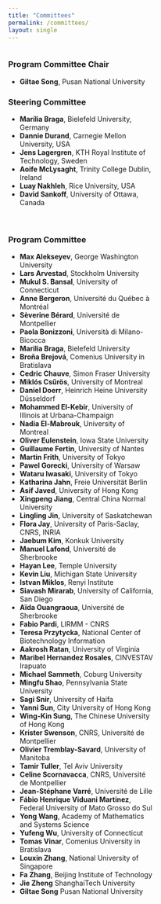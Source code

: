 ```yaml
---
title: "Committees"
permalink: /committees/
layout: single
---
```



<div style="display: flex; flex-direction: row; gap: 20px; flex-wrap: wrap;">

<div style="width: 45%; min-width: 300px;">

<h3>Program Committee Chair</h3>

<ul>
  <li><strong>Giltae Song</strong>, Pusan National University</li>
</ul>

<h3>Steering Committee</h3>

<ul>
  <li><strong>Marília Braga</strong>, Bielefeld University, Germany</li>
  <li><strong>Dannie Durand</strong>, Carnegie Mellon University, USA</li>
  <li><strong>Jens Lagergren</strong>, KTH Royal Institute of Technology, Sweden</li>
  <li><strong>Aoife McLysaght</strong>, Trinity College Dublin, Ireland</li>
  <li><strong>Luay Nakhleh</strong>, Rice University, USA</li>
  <li><strong>David Sankoff</strong>, University of Ottawa, Canada</li>
</ul>

</div>

<div style="width: 45%; min-width: 300px;">

<h3>Program Committee</h3>

<ul>
  <!-- Add other items here in the same format -->
  <li><strong>Max Alekseyev</strong>,  George Washington University</li>
  <li><strong>Lars Arvestad</strong>,  Stockholm University</li>
  <li><strong>Mukul S. Bansal</strong>,  University of Connecticut</li>
  <li><strong>Anne Bergeron</strong>, Université du Québec à Montréal</li>
  <li><strong>Sèverine Bérard</strong>,  Université de Montpellier</li>
  <li><strong>Paola Bonizzoni</strong>,  Università di Milano-Bicocca</li>
  <li><strong>Marilia Braga</strong>,  Bielefeld University</li>
  <li><strong>Broňa Brejová</strong>,  Comenius University in Bratislava</li>
  <li><strong>Cedric Chauve</strong>,  Simon Fraser University</li>
  <li><strong>Miklós Csűrös</strong>, University of Montreal</li>
  <li><strong>Daniel Doerr</strong>,  Heinrich Heine University Düsseldorf</li>
  <li><strong>Mohammed El-Kebir</strong>,  University of Illinois at Urbana-Champaign</li>
  <li><strong>Nadia El-Mabrouk</strong>,  University of Montreal</li>
  <li><strong>Oliver Eulenstein</strong>,  Iowa State University</li>
  <li><strong>Guillaume Fertin</strong>,  University of Nantes</li>
  <li><strong>Martin Frith</strong>,  University of Tokyo</li>
  <li><strong>Pawel Gorecki</strong>,  University of Warsaw</li>
  <li><strong>Wataru Iwasaki</strong>,  University of Tokyo</li>
  <li><strong>Katharina Jahn</strong>,  Freie Universität Berlin</li>
  <li><strong>Asif Javed</strong>,  University of Hong Kong</li>
  <li><strong>Xingpeng Jiang</strong>,  Central China Normal University</li>
  <li><strong>Lingling Jin</strong>,  University of Saskatchewan</li>
  <li><strong>Flora Jay</strong>, University of Paris-Saclay, CNRS, INRIA</li>
  <li><strong>Jaebum Kim</strong>,  Konkuk University</li>
  <li><strong>Manuel Lafond</strong>,  Université de Sherbrooke</li>
  <li><strong>Hayan Lee</strong>, Temple University</li>
  <li><strong>Kevin Liu</strong>,  Michigan State University</li>
  <li><strong>Istvan Miklos</strong>,  Renyi Institute</li>
  <li><strong>Siavash Mirarab</strong>,  University of California, San Diego</li>
  <li><strong>Aïda Ouangraoua</strong>,  Université de Sherbrooke</li>
  <li><strong>Fabio Pardi</strong>,  LIRMM - CNRS</li>
  <li><strong>Teresa Przytycka</strong>,  National Center of Biotechnology Information</li>
  <li><strong>Aakrosh Ratan</strong>,  University of Virginia</li>
  <li><strong>Maribel Hernandez Rosales</strong>, CINVESTAV Irapuato</li>
  <li><strong>Michael Sammeth</strong>,  Coburg University</li>
  <li><strong>Mingfu Shao</strong>, Pennsylvania State University</li>
  <li><strong>Sagi Snir</strong>,  University of Haifa</li>
  <li><strong>Yanni Sun</strong>,  City University of Hong Kong</li>
  <li><strong>Wing-Kin Sung</strong>, The Chinese University of Hong Kong</li>
  <li><strong>Krister Swenson</strong>,  CNRS,  Université de Montpellier</li>
  <li><strong>Olivier Tremblay-Savard</strong>,  University of Manitoba</li>
  <li><strong>Tamir Tuller</strong>,  Tel Aviv University</li>
  <li><strong>Celine Scornavacca</strong>,  CNRS,  Université de Montpellier</li>
  <li><strong>Jean-Stéphane Varré</strong>,  Université de Lille</li>
  <li><strong>Fábio Henrique Viduani Martinez</strong>,  Federal University of Mato Grosso do Sul</li>
  <li><strong>Yong Wang</strong>,  Academy of Mathematics and Systems Science</li>
  <li><strong>Yufeng Wu</strong>,  University of Connecticut</li>
  <li><strong>Tomas Vinar</strong>,  Comenius University in Bratislava</li>
  <li><strong>Louxin Zhang</strong>,  National University of Singapore</li>
  <li><strong>Fa Zhang</strong>, Beijing Institute of Technology</li>
  <li><strong>Jie Zheng</strong> ShanghaiTech University</li>
  <li><strong>Giltae Song</strong> Pusan National University</li>
</ul>



</div>

</div>

